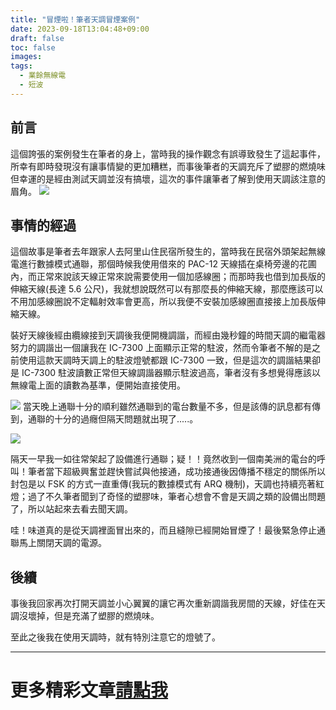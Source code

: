 ```yaml
---
title: "冒煙啦！筆者天調冒煙案例"
date: 2023-09-18T13:04:48+09:00
draft: false
toc: false
images:
tags:
  - 業餘無線電
  - 短波
---
```

## 前言
這個誇張的案例發生在筆者的身上，當時我的操作觀念有誤導致發生了這起事件，所幸有即時發現沒有讓事情變的更加糟糕，而事後筆者的天調充斥了塑膠的燃燒味但幸運的是經由測試天調並沒有搞壞，這次的事件讓筆者了解到使用天調該注意的眉角。
![](https://hackmd.io/_uploads/H10k9BHyp.jpg)

## 事情的經過
這個故事是筆者去年跟家人去阿里山住民宿所發生的，當時我在民宿外頭架起無線電進行數據模式通聯，那個時候我使用借來的 PAC-12 天線插在桌椅旁邊的花圃內，而正常來說該天線正常來說需要使用一個加感線圈；而那時我也借到加長版的伸縮天線(長達 5.6 公尺)，我就想說既然可以有那麼長的伸縮天線，那麼應該可以不用加感線圈說不定輻射效率會更高，所以我便不安裝加感線圈直接接上加長版伸縮天線。

裝好天線後經由纜線接到天調後我便開機調諧，而經由幾秒鐘的時間天調的繼電器努力的調諧出一個讓我在 IC-7300 上面顯示正常的駐波，然而令筆者不解的是之前使用這款天調時天調上的駐波燈號都跟 IC-7300 一致，但是這次的調諧結果卻是 IC-7300 駐波讀數正常但天線調諧器顯示駐波過高，筆者沒有多想覺得應該以無線電上面的讀數為基準，便開始直接使用。

![](https://hackmd.io/_uploads/SkAk5BBya.jpg)
當天晚上通聯十分的順利雖然通聯到的電台數量不多，但是該傳的訊息都有傳到，通聯的十分的過癮但隔天問題就出現了.....。

![](https://hackmd.io/_uploads/rk01qrS1p.jpg)

隔天一早我一如往常架起了設備進行通聯；疑！！竟然收到一個南美洲的電台的呼叫！筆者當下超級興奮並趕快嘗試與他接通，成功接通後因傳播不穩定的關係所以封包是以 FSK 的方式一直重傳(我玩的數據模式有 ARQ 機制)，天調也持續亮著紅燈；過了不久筆者聞到了奇怪的塑膠味，筆者心想會不會是天調之類的設備出問題了，所以站起來去看去聞天調。

哇！味道真的是從天調裡面冒出來的，而且縫隙已經開始冒煙了！最後緊急停止通聯馬上關閉天調的電源。

## 後續
事後我回家再次打開天調並小心翼翼的讓它再次重新調諧我房間的天線，好佳在天調沒壞掉，但是充滿了塑膠的燃燒味。

至此之後我在使用天調時，就有特別注意它的燈號了。

***
# 更多精彩文章[請點我](https://yakumo.tw/tags/%E6%A5%AD%E9%A4%98%E7%84%A1%E7%B7%9A%E9%9B%BB/)
